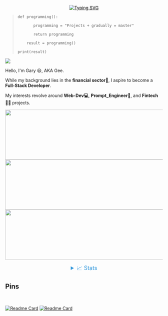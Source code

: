 <p align="center">
    <a href="https://github.com/drkostas" style="color: black;">
        <img src="https://readme-typing-svg.demolab.com?font=Georgia&size=18&duration=2000&pause=100&multiline=true&width=500&height=80&lines=Programming%2C+Financial-analyst%2C+Prompts-Fans %2C;" alt="Typing SVG" />
    </a>
</p>

>     def programming():
> 
>            programming = "Projects + gradually = master"
> 
>            return programming
>
>         result = programming()
>
>     print(result)

![](https://komarev.com/ghpvc/?username=hougarry&color=blue&style=plastic)

Hello, I'm Gary 😃, AKA Gee. 

While my background lies in the **financial sector💸**, I aspire to become a **Full-Stack Developer**.

My interests revolve around **Web-Dev💻**, **Prompt_Engineer🤖**, and **Fintech👨‍💻** projects. 

</div>
<p align="center">
  <img height="160" width='600' src="https://github-readme-stats.vercel.app/api?username=hougarry&layout=compact&hide=html&theme=react"/>
  <img height="160" width='600' src="https://github-readme-stats.vercel.app/api/top-langs/?username=hougarry&theme=react&layout=compact"/>
  <img src="https://github-profile-summary-cards.vercel.app/api/cards/profile-details?username=hougarry&theme=dracula" alt="GitHub Info" style="display: inline-block; max-width: 100%;" height='160' width='1200' />
</p>




<details style="text-align: center; margin: 0 auto;">
<summary style="color: #3498db; font-size: 18px;">📈 Stats</summary>
<br>
    
<div style="display: flex; justify-content: center;">
    <div style="margin: 0 auto;">
    <img src="https://github-profile-summary-cards.vercel.app/api/cards/profile-details?username=hougarry&theme=dracula" alt="GitHub Info" style="display: inline-block; max-width: 100%;" />
</div>

</div>

</details>


## Pins
</br>

[![Readme Card](https://github-readme-stats.vercel.app/api/pin/?username=hougarry&repo=chatgpt-advanced-prompts)](https://github.com/hougarry/chatgpt-advanced-prompts)
[![Readme Card](https://github-readme-stats.vercel.app/api/pin/?username=hougarry&repo=Mr.G-Your-AI-English-all-language-Tutor)](https://github.com/hougarry/Mr.G-Your-AI-English-all-language-Tutor)


